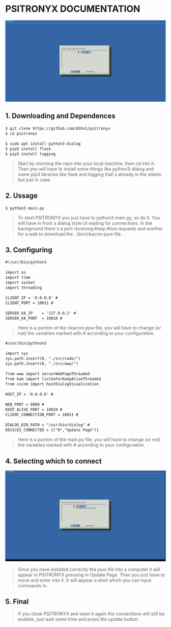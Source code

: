 # PSITRONYX DOCUMENTATION

![](./image.png)

## 1. Downloading and Dependences
```shell
$ git clone https://github.com/d1hn1/psitronyx
$ cd psitronyx

$ sudo apt install python3-dialog
$ pip3 install flask
$ pip3 install logging
```
> Start by clonning the repo into your local machine, then cd into it. Then you will have to install some things like python3-dialog and some pip3 libraries like flask and logging that´s already in the sistem but just in case.

## 2. Ussage
```shell
$ python3 main.py
```
> To start PSITRONYX you just have to python3 main.py, so do it. You will have in front a dialog style UI waiting for connections. In the background there´s a port receiving Keep Alive requests and another for a web to download the ../bin/ckacnm.pyw file.

## 3. Configuring
```python3
#!/usr/bin/python3

import os
import time
import socket
import threading

CLIENT_IP = '0.0.0.0' #
CLIENT_PORT = 10011 #

SERVER_KA_IP 	= '127.0.0.1' #
SERVER_KA_PORT	= 10010 #
```
> Here is a portion of the ckacnm.pyw file, you will have to change (or not) the variables marked with # according to your configuration.
```python3
#/usr/bin/pythnon3

import sys
sys.path.insert(0, "./src/code/")
sys.path.insert(0, "./src/www/")

from www import serverWebPageThreaded
from kam import listenForKeepAliveThreaded
from vscnm import hostDialogVisualization

HOST_IP = '0.0.0.0' #

WEB_PORT = 8080 #
KEEP_ALIVE_PORT = 10010 #
CLIENT_CONNECTION_PORT = 10011 #

DIALOG_BIN_PATH = "/usr/bin/dialog" #
DEVICES_CONNECTED = [("0","Update Page")]
```
> Here is a portion of the main.py file, you will have to change (or not) the variables marked with # according to your configuration.

## 4. Selecting which to connect
![](./image2.png)
> Once you have installed correctly the pyw file into a computer it will appear in PSITRONYX pressing in Update Page.
> Then you just have to move and enter into it. It will appear a shell which you can input commands in.

## 5. Final
> If you close PSITRONYX and open it again the connections will still be avalible, just wait some time and press the update button.
